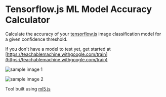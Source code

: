 # Tensorflow.js ML Model Accuracy Calculator

Calculate the accuracy of your [tensorflow.js](https://www.tensorflow.org/js) image classification model for a given confidence threshold.

If you don't have a model to test yet, get started at [https://teachablemachine.withgoogle.com/train](https://teachablemachine.withgoogle.com/train)

![sample image 1](https://i.postimg.cc/8CFqqHZs/Screen-Shot-2020-04-26-at-10-17-08-AM.png "Sample Screenshot 1")

![sample image 2](https://i.postimg.cc/Vs93Q5W9/Screen-Shot-2020-04-26-at-10-30-14-AM.png "Sample Screenshot 2")

Tool built using [ml5.js](https://ml5js.org/)

